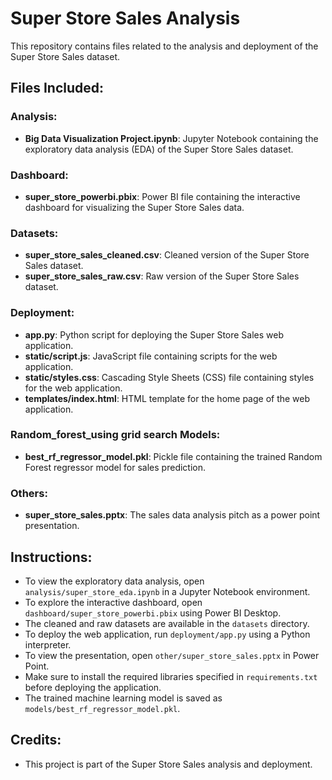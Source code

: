 # Super Store Sales Analysis

This repository contains files related to the analysis and deployment of the Super Store Sales dataset.

## Files Included:

### Analysis:
- **Big Data Visualization Project.ipynb**: Jupyter Notebook containing the exploratory data analysis (EDA) of the Super Store Sales dataset.

### Dashboard:
- **super_store_powerbi.pbix**: Power BI file containing the interactive dashboard for visualizing the Super Store Sales data.

### Datasets:
- **super_store_sales_cleaned.csv**: Cleaned version of the Super Store Sales dataset.
- **super_store_sales_raw.csv**: Raw version of the Super Store Sales dataset.

### Deployment:
- **app.py**: Python script for deploying the Super Store Sales web application.
- **static/script.js**: JavaScript file containing scripts for the web application.
- **static/styles.css**: Cascading Style Sheets (CSS) file containing styles for the web application.
- **templates/index.html**: HTML template for the home page of the web application.

### Random_forest_using grid search Models:
- **best_rf_regressor_model.pkl**: Pickle file containing the trained Random Forest regressor model for sales prediction.

### Others:
- **super_store_sales.pptx**: The sales data analysis pitch as a power point presentation.

## Instructions:

- To view the exploratory data analysis, open `analysis/super_store_eda.ipynb` in a Jupyter Notebook environment.
- To explore the interactive dashboard, open `dashboard/super_store_powerbi.pbix` using Power BI Desktop.
- The cleaned and raw datasets are available in the `datasets` directory.
- To deploy the web application, run `deployment/app.py` using a Python interpreter.
- To view the presentation, open `other/super_store_sales.pptx` in Power Point.
- Make sure to install the required libraries specified in `requirements.txt` before deploying the application.
- The trained machine learning model is saved as `models/best_rf_regressor_model.pkl`.

## Credits:

- This project is part of the Super Store Sales analysis and deployment.
